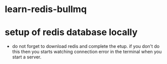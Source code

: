 # learn-redis-bullmq

# setup of redis database locally 

-  do not forget to download redis and complete the etup. if you don't do this then you starts watching connection error in the terminal when you start a server.

